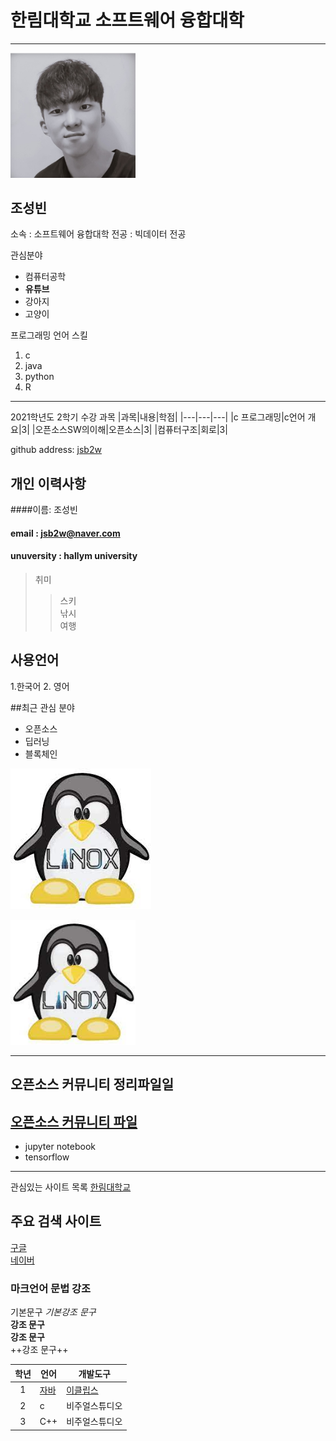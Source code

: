 # 한림대학교 소프트웨어 융합대학
----
<img src=imamge.jpg width=200 heigh100>

조성빈
---

소속 : 소프트웨어 융합대학
전공 : 빅데이터 전공

관심분야  
* 컴퓨터공학  
* **유튜브**  
* 강아지
* 고양이 

프로그래밍 언어 스킬 
1. c
2. java 
3. python 
4. R
 
 -----------------------
 
2021학년도 2학기 수강 과목
|과목|내용|학점|
|---|---|---|
|c 프로그래밍|c언어 개요|3|
|오픈소스SW의이해|오픈소스|3|
|컴퓨터구조|회로|3|

github address: [jsb2w][github]

[github]:http://github.com/jsb2w

## 개인 이력사항
    
####이름: 조성빈 
#### email : jsb2w@naver.com
#### unuversity : hallym university
  
>취미
>> 스키  
>> 낚시  
>> 여행  

## 사용언어 
1.한국어
2. 영어


##최근 관심 분야
* 오픈소스
* 딥러닝
* 블록체인


![linux icon](/다운로드.jpg)

<img src=다운로드.jpg width=200 heigh100>

------------------------
## 오픈소스 커뮤니티 정리파일일
[오픈소스 커뮤니티 파일](openSourceCommunity.md)
------------------
* jupyter notebook
* tensorflow
----
관심있는 사이트 목록 
[한림대학교][hallym]


## 주요 검색 사이트
[구글][google]  
[네이버][naver]  

### 마크언어 문법 강조
기본문구
*기본강조 문구*   
**강조 문구**  
__강조 문구__  
++강조 문구++  


|학년|언어|개발도구|
|:---:|---|---|
|1|[자바](http://www.oracle.com)|[이클립스][eclipse]|
|2|c|비주얼스튜디오|
|3|C++|비주얼스튜디오|

[eclipse]: http://www.eclipse.org
[Google]: http://www.google.com
[naver]: http://naver.com
[hallym]: http://www.hallym.ac.kr
